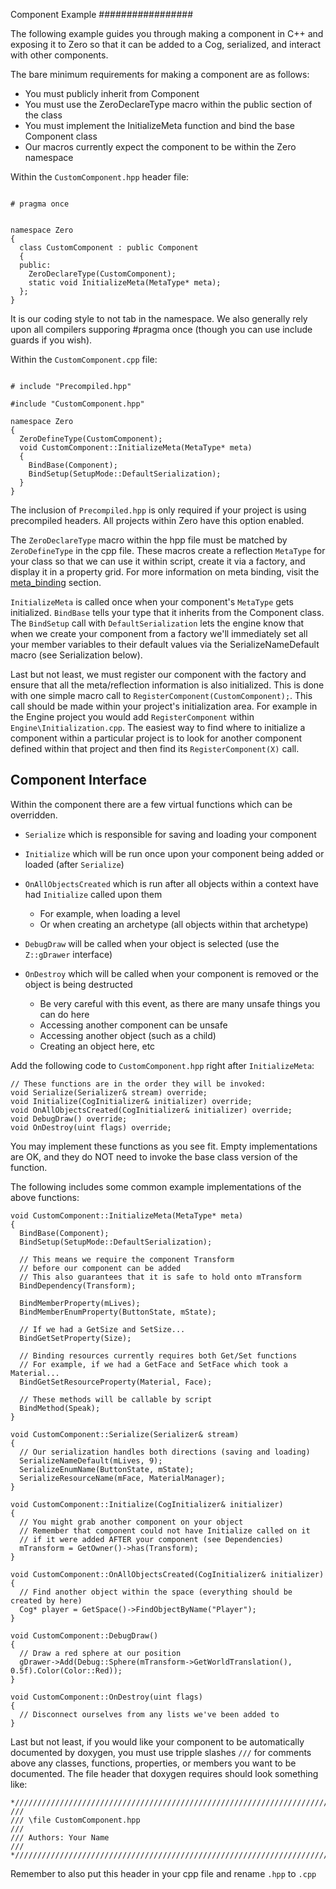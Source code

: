 Component Example
 ################# 

The following example guides you through making a component in C++ and exposing it to Zero so that it can be added to a Cog, serialized, and interact with other components.

The bare minimum requirements for making a component are as follows:
- You must publicly inherit from Component
- You must use the ZeroDeclareType macro within the public section of the class
- You must implement the InitializeMeta function and bind the base Component class
- Our macros currently expect the component to be within the Zero namespace

Within the `CustomComponent.hpp` header file:

```

# pragma once


namespace Zero
{
  class CustomComponent : public Component
  {
  public:
    ZeroDeclareType(CustomComponent);
    static void InitializeMeta(MetaType* meta);
  };
}
```
It is our coding style to not tab in the namespace. We also generally rely upon all compilers supporing #pragma once (though you can use include guards if you wish).

Within the `CustomComponent.cpp` file:

```

# include "Precompiled.hpp"

#include "CustomComponent.hpp"

namespace Zero
{
  ZeroDefineType(CustomComponent);
  void CustomComponent::InitializeMeta(MetaType* meta)
  {
    BindBase(Component);
    BindSetup(SetupMode::DefaultSerialization);
  }
}
```

The inclusion of `Precompiled.hpp` is only required if your project is using precompiled headers. All projects within Zero have this option enabled.

The `ZeroDeclareType` macro within the hpp file must be matched by `ZeroDefineType` in the cpp file. These macros create a reflection `MetaType` for your class so that we can use it within script, create it via a factory, and display it in a property grid. For more information on meta binding, visit the [meta_binding](https://github.com/ArendDanielek/ZeroDocsTest/blob/master/zero_source_documentation/meta_binding.markdown) section.

`InitializeMeta` is called once when your component's `MetaType` gets initialized. `BindBase` tells your type that it inherits from the Component class. The `BindSetup` call with `DefaultSerialization` lets the engine know that when we create your component from a factory we'll immediately set all your member variables to their default values via the SerializeNameDefault macro (see Serialization below).

Last but not least, we must register our component with the factory and ensure that all the meta/reflection information is also initialized. This is done with one simple macro call to `RegisterComponent(CustomComponent);`. This call should be made within your project's initialization area. For example in the Engine project you would add `RegisterComponent` within `Engine\Initialization.cpp`. The easiest way to find where to initialize a component within a particular project is to look for another component defined within that project and then find its `RegisterComponent(X)` call.

Component Interface
-------------------
Within the component there are a few virtual functions which can be overridden.

- `Serialize` which is responsible for saving and loading your component
- `Initialize` which will be run once upon your component being added or loaded (after `Serialize`)
- `OnAllObjectsCreated` which is run after all objects within a context have had `Initialize` called upon them

  - For example, when loading a level
  - Or when creating an archetype (all objects within that archetype)

- `DebugDraw` will be called when your object is selected (use the `Z::gDrawer` interface)
- `OnDestroy` which will be called when your component is removed or the object is being destructed

  - Be very careful with this event, as there are many unsafe things you can do here
  - Accessing another component can be unsafe
  - Accessing another object (such as a child)
  - Creating an object here, etc

Add the following code to `CustomComponent.hpp` right after `InitializeMeta`:

```
// These functions are in the order they will be invoked:
void Serialize(Serializer& stream) override;
void Initialize(CogInitializer& initializer) override;
void OnAllObjectsCreated(CogInitializer& initializer) override;
void DebugDraw() override;
void OnDestroy(uint flags) override;
```

You may implement these functions as you see fit. Empty implementations are OK, and they do NOT need to invoke the base class version of the function.

The following includes some common example implementations of the above functions:

```
void CustomComponent::InitializeMeta(MetaType* meta)
{
  BindBase(Component);
  BindSetup(SetupMode::DefaultSerialization);
  
  // This means we require the component Transform
  // before our component can be added
  // This also guarantees that it is safe to hold onto mTransform
  BindDependency(Transform);
  
  BindMemberProperty(mLives);
  BindMemberEnumProperty(ButtonState, mState);
  
  // If we had a GetSize and SetSize...
  BindGetSetProperty(Size);
  
  // Binding resources currently requires both Get/Set functions
  // For example, if we had a GetFace and SetFace which took a Material...
  BindGetSetResourceProperty(Material, Face);

  // These methods will be callable by script
  BindMethod(Speak);
}
```
```
void CustomComponent::Serialize(Serializer& stream)
{
  // Our serialization handles both directions (saving and loading)
  SerializeNameDefault(mLives, 9);
  SerializeEnumName(ButtonState, mState);
  SerializeResourceName(mFace, MaterialManager);
}
```
```
void CustomComponent::Initialize(CogInitializer& initializer)
{
  // You might grab another component on your object
  // Remember that component could not have Initialize called on it
  // if it were added AFTER your component (see Dependencies)
  mTransform = GetOwner()->has(Transform);
}
```
```
void CustomComponent::OnAllObjectsCreated(CogInitializer& initializer)
{
  // Find another object within the space (everything should be created by here)
  Cog* player = GetSpace()->FindObjectByName("Player");
}
```
```
void CustomComponent::DebugDraw()
{
  // Draw a red sphere at our position
  gDrawer->Add(Debug::Sphere(mTransform->GetWorldTranslation(), 0.5f).Color(Color::Red));
}
```
```
void CustomComponent::OnDestroy(uint flags)
{
  // Disconnect ourselves from any lists we've been added to
}
```
Last but not least, if you would like your component to be automatically documented by doxygen, you must use tripple slashes `///` for comments above any classes, functions, properties, or members you want to be documented. The file header that doxygen requires should look something like:

```
*///////////////////////////////////////////////////////////////////////////*
///
/// \file CustomComponent.hpp
/// 
/// Authors: Your Name
///
*///////////////////////////////////////////////////////////////////////////*
```

Remember to also put this header in your cpp file and rename `.hpp` to `.cpp`
 
  
  
  
  
  
  
  

 